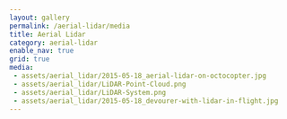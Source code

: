 ```yaml
---
layout: gallery
permalink: /aerial-lidar/media
title: Aerial Lidar
category: aerial-lidar
enable_nav: true
grid: true
media: 
 - assets/aerial_lidar/2015-05-18_aerial-lidar-on-octocopter.jpg
 - assets/aerial_lidar/LiDAR-Point-Cloud.png
 - assets/aerial_lidar/LiDAR-System.png
 - assets/aerial_lidar/2015-05-18_devourer-with-lidar-in-flight.jpg
---
```


